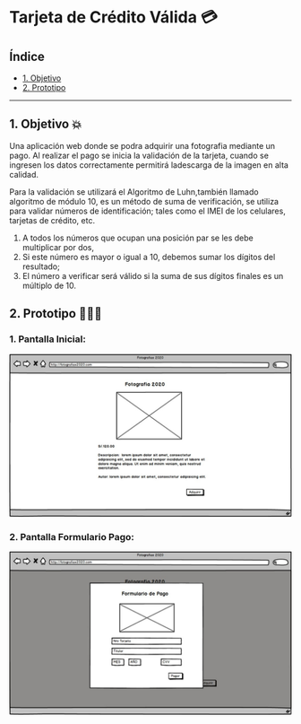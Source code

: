 # Tarjeta de Crédito Válida 💳

## Índice

* [1. Objetivo](#1-Objetivo)
* [2. Prototipo](#2-Prototipo)

***

## 1. Objetivo 💥

Una aplicación web donde se podra adquirir una fotografia mediante un pago.
Al realizar el pago se inicia la validación de la tarjeta, cuando se ingresen
los datos correctamente permitirá ladescarga de la imagen en alta calidad.

Para la validación se utilizará el Algoritmo de Luhn,también llamado algoritmo
de módulo 10, es un método de suma de verificación, se utiliza para validar números de identificación; tales como el IMEI de los celulares, tarjetas de crédito, etc.

  1. A todos los números que ocupan una posición par se les debe multiplicar por dos,
  2. Si este número es mayor o igual a 10, debemos sumar los dígitos del resultado;
  3. El número a verificar será válido si la suma de sus dígitos finales es un múltiplo de 10.


## 2. Prototipo 👩🏻‍💻

  ### 1. Pantalla Inicial:

![](img/Iniciar.jpg)

  ### 2. Pantalla Formulario Pago:

  ![](img/Formulario_de_Pago.jpg)